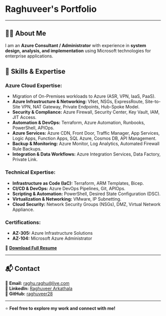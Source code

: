 # Raghuveer's Portfolio  

---  

## 👨‍💻 About Me  

I am an **Azure Consultant / Administrator** with experience in **system design, analysis, and implementation** using Microsoft technologies for enterprise applications.  

## 🚀 Skills & Expertise  

### **Azure Cloud Expertise:**  
- Migration of On-Premises workloads to Azure (ASR, VPN, IaaS, PaaS).  
- **Azure Infrastructure & Networking:** VNet, NSGs, ExpressRoute, Site-to-Site VPN, NAT Gateway, Private Endpoints, Hub-Spoke Model.  
- **Security & Compliance:** Azure Firewall, Security Center, Key Vault, IAM, JIT Access.  
- **Automation & DevOps:** Terraform, Azure Automation, Runbooks, PowerShell, APIOps.  
- **Azure Services:** Azure CDN, Front Door, Traffic Manager, App Services, Logic Apps, Function Apps, SQL Azure, Cosmos DB, API Management.  
- **Backup & Monitoring:** Azure Monitor, Log Analytics, Automated Firewall Rule Backups.  
- **Integration & Data Workflows:** Azure Integration Services, Data Factory, Private Link.  

### **Technical Expertise:**  
- **Infrastructure as Code (IaC):** Terraform, ARM Templates, Bicep.  
- **CI/CD & DevOps:** Azure DevOps Pipelines, Git, APIOps.  
- **Scripting & Automation:** PowerShell, Desired State Configuration (DSC).  
- **Virtualization & Networking:** VMware, IP Subnetting.  
- **Cloud Security:** Network Security Groups (NSGs), DMZ, Virtual Network Appliance.  

### **Certifications:**  
- **AZ-305:** Azure Infrastructure Solutions  
- **AZ-104:** Microsoft Azure Administrator  

📄 **[Download Full Resume](https://github.com/raghuveer28/Raghuveer_Arkathala_Resume/blob/main/Raghu.Azure.pdf)**  

---  

## 📬 Contact  

📧 **Email:** raghu.raghu@live.com  
🔗 **LinkedIn:** [Raghuveer Arkathala](https://www.linkedin.com/in/raghuveerarkathala/)  
🐙 **GitHub:** [raghuveer28](https://github.com/raghuveer28/raghuveer-portfolio)  

---  

⭐ **Feel free to explore my work and connect with me!**  
